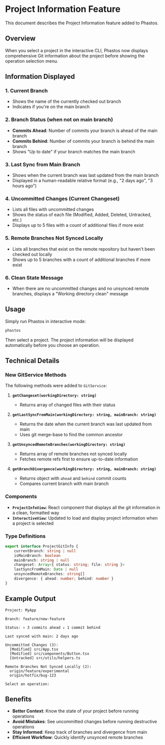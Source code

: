 # Project Information Feature

This document describes the Project Information feature added to Phastos.

## Overview

When you select a project in the interactive CLI, Phastos now displays comprehensive Git information about the project before showing the operation selection menu.

## Information Displayed

### 1. Current Branch

- Shows the name of the currently checked out branch
- Indicates if you're on the main branch

### 2. Branch Status (when not on main branch)

- **Commits Ahead**: Number of commits your branch is ahead of the main branch
- **Commits Behind**: Number of commits your branch is behind the main branch
- Shows "Up to date" if your branch matches the main branch

### 3. Last Sync from Main Branch

- Shows when the current branch was last updated from the main branch
- Displayed in a human-readable relative format (e.g., "2 days ago", "3 hours ago")

### 4. Uncommitted Changes (Current Changeset)

- Lists all files with uncommitted changes
- Shows the status of each file (Modified, Added, Deleted, Untracked, etc.)
- Displays up to 5 files with a count of additional files if more exist

### 5. Remote Branches Not Synced Locally

- Lists all branches that exist on the remote repository but haven't been checked out locally
- Shows up to 5 branches with a count of additional branches if more exist

### 6. Clean State Message

- When there are no uncommitted changes and no unsynced remote branches, displays a "Working directory clean" message

## Usage

Simply run Phastos in interactive mode:

```bash
phastos
```

Then select a project. The project information will be displayed automatically before you choose an operation.

## Technical Details

### New GitService Methods

The following methods were added to `GitService`:

1. **`getChangeset(workingDirectory: string)`**
   - Returns array of changed files with their status

2. **`getLastSyncFromMain(workingDirectory: string, mainBranch: string)`**
   - Returns the date when the current branch was last updated from main
   - Uses git merge-base to find the common ancestor

3. **`getUnsyncedRemoteBranches(workingDirectory: string)`**
   - Returns array of remote branches not synced locally
   - Fetches remote refs first to ensure up-to-date information

4. **`getBranchDivergence(workingDirectory: string, mainBranch: string)`**
   - Returns object with `ahead` and `behind` commit counts
   - Compares current branch with main branch

### Components

- **`ProjectInfoView`**: React component that displays all the git information in a clean, formatted way
- **`InteractiveView`**: Updated to load and display project information when a project is selected

### Type Definitions

```typescript
export interface ProjectGitInfo {
	currentBranch: string | null
	isMainBranch: boolean
	mainBranch: string | null
	changeset: Array<{ status: string; file: string }>
	lastSyncFromMain: Date | null
	unsyncedRemoteBranches: string[]
	divergence: { ahead: number; behind: number }
}
```

## Example Output

```
Project: MyApp

Branch: feature/new-feature

Status: ↑ 3 commits ahead ↓ 1 commit behind

Last synced with main: 2 days ago

Uncommitted Changes (3):
  [Modified] src/App.tsx
  [Modified] src/components/Button.tsx
  [Untracked] src/utils/helpers.ts

Remote Branches Not Synced Locally (2):
  origin/feature/experimental
  origin/hotfix/bug-123

Select an operation:
```

## Benefits

- **Better Context**: Know the state of your project before running operations
- **Avoid Mistakes**: See uncommitted changes before running destructive operations
- **Stay Informed**: Keep track of branches and divergence from main
- **Efficient Workflow**: Quickly identify unsynced remote branches
